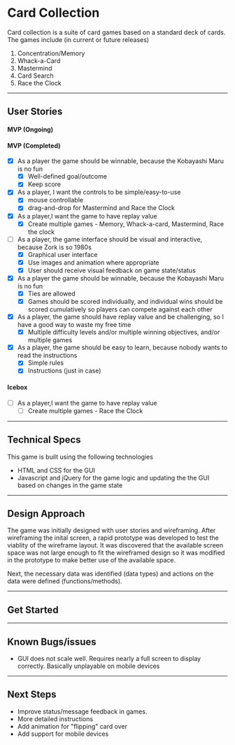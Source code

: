 # Card Collection

Card collection is a suite of card games based on a standard deck of cards.  The games include (in current or future releases)

1. Concentration/Memory
2. Whack-a-Card
3. Mastermind
4. Card Search
5. Race the Clock

---

## User Stories

#### MVP (Ongoing)


#### MVP (Completed)
* [x] As a player the game should be winnable, because the Kobayashi Maru is no fun
  * [x] Well-defined goal/outcome
  * [x] Keep score
* [x] As a player, I want the controls to be simple/easy-to-use
  * [x] mouse controllable
  * [x] drag-and-drop for Mastermind and Race the Clock
* [x] As a player,I want the game to have replay value
  * [x] Create multiple games - Memory, Whack-a-card, Mastermind, Race the clock
* [ ] As a player, the game interface should be visual and interactive, because Zork is so 1980s
  * [x] Graphical user interface
  * [x] Use images and animation where appropriate
  * [x] User should receive visual feedback on game state/status
* [x] As a player the game should be winnable, because the Kobayashi Maru is no fun
  * [x] Ties are allowed
  * [x] Games should be scored individually, and individual wins should be scored cumulatively so players can compete against each other
* [x] As a player, the game should have replay value and be challenging, so I have a good way to waste my free time
  *  [x] Multiple difficulty levels and/or multiple winning objectives, and/or multiple games
* [x] As a player, the game should be easy to learn, because nobody wants to read the instructions
  * [x] Simple rules
  * [x] Instructions (just in case)

#### Icebox

* [ ] As a player,I want the game to have replay value
  * [ ] Create multiple games - Race the Clock

---

## Technical Specs

This game is built using the following technologies

* HTML and CSS for the GUI
* Javascript and jQuery for the game logic and updating the the GUI based on changes in the game state

---

## Design Approach

The game was initially designed with user stories and wireframing.  After wireframing the inital screen, a rapid prototype was developed to test the viablity of the wireframe layout.  It was discovered that the available screen space was not large enough to fit the wireframed design so it was modified in the prototype to make better use of the available space.

Next, the necessary data was identified (data types) and actions on the data were defined (functions/methods).

---

## Get Started

---

## Known Bugs/issues
* GUI does not scale well.  Requires nearly a full screen to display correctly.  Basically unplayable on mobile devices
---

## Next Steps

* Improve status/message feedback in games.
* More detailed instructions
* Add animation for "flipping" card over
* Add support for mobile devices